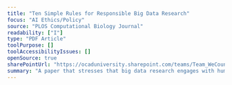 ```yaml
---
title: "Ten Simple Rules for Responsible Big Data Research"
focus: "AI Ethics/Policy"
source: "PLOS Computational Biology Journal"
readability: ["I"]
type: "PDF Article"
toolPurpose: []
toolAccessibilityIssues: []
openSource: true
sharePointUrl: "https://ocaduniversity.sharepoint.com/teams/Team_WeCount/Shared%20Documents/Resources%20and%20Tools/Literature%20(curated)/Ten%20Simple%20Rules%20for%20Responsible%20Big%20Data%20Research.pdf"
summary: "A paper that stresses that big data research engages with human subjects, so researchers have the ethical responsibility to minimize potential harm. "
---
```


